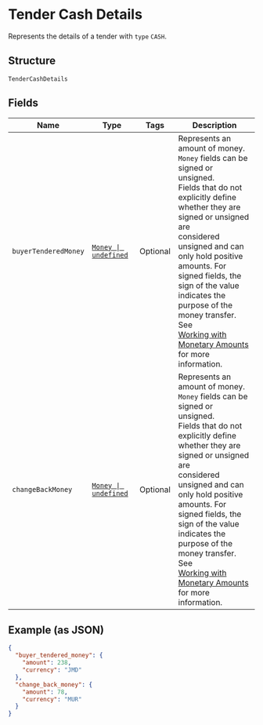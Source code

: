
# Tender Cash Details

Represents the details of a tender with `type` `CASH`.

## Structure

`TenderCashDetails`

## Fields

| Name | Type | Tags | Description |
|  --- | --- | --- | --- |
| `buyerTenderedMoney` | [`Money \| undefined`](../../doc/models/money.md) | Optional | Represents an amount of money. `Money` fields can be signed or unsigned.<br>Fields that do not explicitly define whether they are signed or unsigned are<br>considered unsigned and can only hold positive amounts. For signed fields, the<br>sign of the value indicates the purpose of the money transfer. See<br>[Working with Monetary Amounts](../../https://developer.squareup.com/docs/build-basics/working-with-monetary-amounts)<br>for more information. |
| `changeBackMoney` | [`Money \| undefined`](../../doc/models/money.md) | Optional | Represents an amount of money. `Money` fields can be signed or unsigned.<br>Fields that do not explicitly define whether they are signed or unsigned are<br>considered unsigned and can only hold positive amounts. For signed fields, the<br>sign of the value indicates the purpose of the money transfer. See<br>[Working with Monetary Amounts](../../https://developer.squareup.com/docs/build-basics/working-with-monetary-amounts)<br>for more information. |

## Example (as JSON)

```json
{
  "buyer_tendered_money": {
    "amount": 238,
    "currency": "JMD"
  },
  "change_back_money": {
    "amount": 78,
    "currency": "MUR"
  }
}
```

